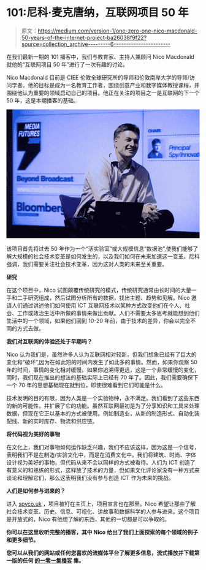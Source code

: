 # 101:尼科·麦克唐纳，互联网项目 50 年

> 原文：<https://medium.com/version-1/one-zero-one-nico-macdonald-50-years-of-the-internet-project-ba26038f9f22?source=collection_archive---------6----------------------->

在我们最新一期的 101 播客中，我们与教育家、主持人兼顾问 Nico Macdonald 就他的“互联网项目 50 年”进行了一次有趣的讨论。

Nico Macdonald 目前是 CIEE 伦敦全球研究所的导师和伦敦南岸大学的导师/访问学者。他的目标是成为一名教育工作者，围绕创意产业和数字媒体教授课程，并围绕他认为重要的领域启动自己的项目。他正在关注的项目之一是互联网的下一个 50 年，这是本期播客的基础。

![](img/ee93f46b012eea81b476c19b6d59f0ff.png)

该项目首先将过去 50 年作为一个“活实验室”或大规模信息“数据池”,使我们能够了解大规模的社会技术变革是如何发生的，以及我们如何在未来加速这一变革。尼科强调，我们需要关注社会技术变革，因为这对人类的未来至关重要。

**研究**

在这个项目中，Nico 试图颠覆传统研究的模式，传统研究通常由长时间的大量一手和二手研究组成，然后试图分析所有的数据，找出主题、趋势和见解。Nico 邀请人们通过讲述他们如何使用 ICT 互联网技术以某种方式改变他们在个人、社会、工作或政治生活中所做的事情来做出贡献。人们不需要太多思考就能想到他们生活中的一个领域，如果他们回到 10-20 年前，由于技术的差异，你会以完全不同的方式去做。

**我们对互联网的体验还处于早期吗？**

Nico 认为我们是，虽然许多人认为互联网相对较新，但我们想象已经有了巨大的变化和“破坏”,因为在如此短的时间内发生了如此多的事情。然而，如果你观察 50 年的时间，事情的变化相对缓慢。如果你追溯得更远，这是一个非常缓慢的变化，同时，我们现在推出的想法的基础实际上已经有 70 年了。因此，我们需要确保下一个 70 年的思想基础现在就到位，即使很难看到它们可能是什么。

技术发明的目的有限，因为人类是一个实验物种，永不满足。我们看到了这些东西的新的可能性，并扩展了它的功能。虽然互联网最初是为了分享知识和工具来处理数据，但现在它正以基本的方式被使用。例如制造业，从新的制造形式、自动化装配线、新的实时库存、物流和供应链。

**将代码视为美好的事物**

在文化上，我们对事物如何运作缺乏兴趣，我们不应该这样，因为这是一个信号，表明我们不是在制造/实验文化中，而是在消费文化中。我们将建筑、时尚、字体设计视为美好的事物，但代码从来不会以同样的方式被看待。人们为 ICT 创造了有意义的和熟练的形式，这释放了技术的力量，但如果文化评论家没有一种方式来谈论和理解它们，那么这表明我们没有参与创造 ICT 作为未来的挑战。

**人们是如何参与进来的？**

进入 [spyco.uk](https://www.spy.co.uk/) ，项目被钉在主页上，项目宣言也在那里。Nico 希望让那些了解社会技术变革、历史、信息、可视化、讲故事和数据科学的人参与进来。这个项目是开放式的，Nico 有他想了解的东西，其他的一切都是可以争取的。

**你可以在这里收听完整的播客**[](https://www.version1.com/one-zero-one/nico-macdonald-50-years-internet/)****，其中 Nico 给出了我们上面探索的每个领域的例子和更多细节。****

****您可以从我们的网站或任何您喜欢的流媒体平台了解更多信息，流式播放并下载第一版的任何** [**的一零一集播客**](https://www.version1.com/one-zero-one/) **集。****